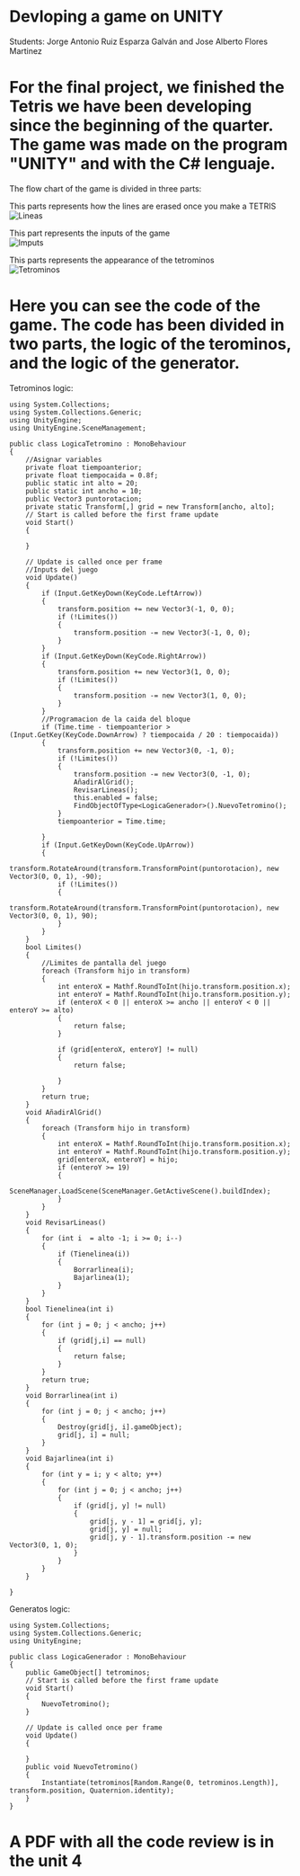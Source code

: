 # Devloping a game on UNITY
Students: Jorge Antonio Ruiz Esparza Galván and Jose Alberto Flores Martinez  
# For the final project, we finished the Tetris we have been developing since the beginning of the quarter. The game was made on the program "UNITY" and with the C# lenguaje.  
The flow chart of the game is divided in three parts:  
  

This parts represents how the lines are erased once you make a TETRIS  
![Lineas](Imagenes/linea.png)  

This part represents the inputs of the game  
![Imputs](Imagenes/inputs.png)  

This parts represents the appearance of the tetrominos  
![Tetrominos](Imagenes/generador.png)  
# Here you can see the code of the game. The code has been divided in two parts, the logic of the terominos, and the logic of the generator.  
Tetrominos logic:  
```  
using System.Collections;
using System.Collections.Generic;
using UnityEngine;
using UnityEngine.SceneManagement;

public class LogicaTetromino : MonoBehaviour
{
    //Asignar variables
    private float tiempoanterior;
    private float tiempocaida = 0.8f;
    public static int alto = 20;
    public static int ancho = 10;
    public Vector3 puntorotacion;
    private static Transform[,] grid = new Transform[ancho, alto];
    // Start is called before the first frame update
    void Start()
    {

    }

    // Update is called once per frame
    //Inputs del juego
    void Update()
    {
        if (Input.GetKeyDown(KeyCode.LeftArrow))
        {
            transform.position += new Vector3(-1, 0, 0);
            if (!Limites())
            {
                transform.position -= new Vector3(-1, 0, 0);
            }
        }
        if (Input.GetKeyDown(KeyCode.RightArrow))
        {
            transform.position += new Vector3(1, 0, 0);
            if (!Limites())
            {
                transform.position -= new Vector3(1, 0, 0);
            }
        }
        //Programacion de la caida del bloque
        if (Time.time - tiempoanterior > (Input.GetKey(KeyCode.DownArrow) ? tiempocaida / 20 : tiempocaida))
        {
            transform.position += new Vector3(0, -1, 0);
            if (!Limites())
            {
                transform.position -= new Vector3(0, -1, 0);
                AñadirAlGrid();
                RevisarLineas();
                this.enabled = false;
                FindObjectOfType<LogicaGenerador>().NuevoTetromino();
            }
            tiempoanterior = Time.time;

        }
        if (Input.GetKeyDown(KeyCode.UpArrow))
        {
            transform.RotateAround(transform.TransformPoint(puntorotacion), new Vector3(0, 0, 1), -90);
            if (!Limites())
            {
                transform.RotateAround(transform.TransformPoint(puntorotacion), new Vector3(0, 0, 1), 90);
            }
        }
    }
    bool Limites()
    {
        //Limites de pantalla del juego
        foreach (Transform hijo in transform)
        {
            int enteroX = Mathf.RoundToInt(hijo.transform.position.x);
            int enteroY = Mathf.RoundToInt(hijo.transform.position.y);
            if (enteroX < 0 || enteroX >= ancho || enteroY < 0 || enteroY >= alto)
            {
                return false;
            }

            if (grid[enteroX, enteroY] != null)
            {
                return false;

            }
        }
        return true;
    }
    void AñadirAlGrid()
    {
        foreach (Transform hijo in transform)
        {
            int enteroX = Mathf.RoundToInt(hijo.transform.position.x);
            int enteroY = Mathf.RoundToInt(hijo.transform.position.y);
            grid[enteroX, enteroY] = hijo;
            if (enteroY >= 19)
            {
                SceneManager.LoadScene(SceneManager.GetActiveScene().buildIndex);
            }
        }
    }
    void RevisarLineas()
    {
        for (int i  = alto -1; i >= 0; i--)
        {
            if (Tienelinea(i))
            {
                Borrarlinea(i);
                Bajarlinea(1);
            }
        }
    }
    bool Tienelinea(int i)
    {
        for (int j = 0; j < ancho; j++)
        {
            if (grid[j,i] == null)
            {
                return false;
            }
        }
        return true;
    }
    void Borrarlinea(int i)
    {
        for (int j = 0; j < ancho; j++)
        {
            Destroy(grid[j, i].gameObject);
            grid[j, i] = null;
        }
    }
    void Bajarlinea(int i)
    {
        for (int y = i; y < alto; y++)
        {
            for (int j = 0; j < ancho; j++)
            {
                if (grid[j, y] != null)
                {
                    grid[j, y - 1] = grid[j, y];
                    grid[j, y] = null;
                    grid[j, y - 1].transform.position -= new Vector3(0, 1, 0);
                }
            }
        }
    }

}  
```  
Generatos logic:  
```  
using System.Collections;
using System.Collections.Generic;
using UnityEngine;

public class LogicaGenerador : MonoBehaviour
{
    public GameObject[] tetrominos;
    // Start is called before the first frame update
    void Start()
    {
        NuevoTetromino();
    }

    // Update is called once per frame
    void Update()
    {
       
    }
    public void NuevoTetromino()
    {
        Instantiate(tetrominos[Random.Range(0, tetrominos.Length)], transform.position, Quaternion.identity);
    }
}  
```  
# A PDF with all the code review is in the unit 4 














 


    
